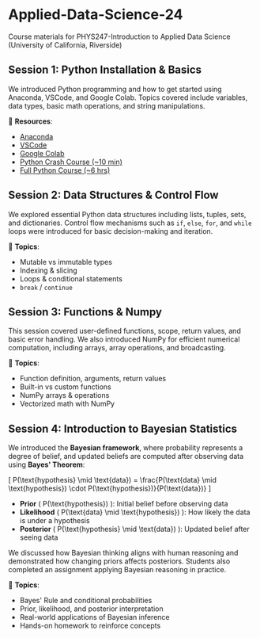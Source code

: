 # Applied-Data-Science-24
Course materials for PHYS247-Introduction to Applied Data Science (University of California, Riverside)

## Session 1: Python Installation & Basics
We introduced Python programming and how to get started using Anaconda, VSCode, and Google Colab. Topics covered include variables, data types, basic math operations, and string manipulations.

📌 **Resources**:
- [Anaconda](https://docs.anaconda.com/free/anaconda/index.html)
- [VSCode](https://code.visualstudio.com/)
- [Google Colab](https://colab.research.google.com/)
- [Python Crash Course (~10 min)](https://www.youtube.com/watch?v=fWjsdhR3z3c)
- [Full Python Course (~6 hrs)](https://www.youtube.com/watch?v=_uQrJ0TkZlc)

## Session 2: Data Structures & Control Flow
We explored essential Python data structures including lists, tuples, sets, and dictionaries. Control flow mechanisms such as `if`, `else`, `for`, and `while` loops were introduced for basic decision-making and iteration.

📌 **Topics**:
- Mutable vs immutable types
- Indexing & slicing
- Loops & conditional statements
- `break` / `continue`

## Session 3: Functions & Numpy
This session covered user-defined functions, scope, return values, and basic error handling. We also introduced NumPy for efficient numerical computation, including arrays, array operations, and broadcasting.

📌 **Topics**:
- Function definition, arguments, return values
- Built-in vs custom functions
- NumPy arrays & operations
- Vectorized math with NumPy

## Session 4: Introduction to Bayesian Statistics

We introduced the **Bayesian framework**, where probability represents a degree of belief, and updated beliefs are computed after observing data using **Bayes' Theorem**:

\[
P(\text{hypothesis} \mid \text{data}) = \frac{P(\text{data} \mid \text{hypothesis}) \cdot P(\text{hypothesis})}{P(\text{data})}
\]

- **Prior** \( P(\text{hypothesis}) \): Initial belief before observing data  
- **Likelihood** \( P(\text{data} \mid \text{hypothesis}) \): How likely the data is under a hypothesis  
- **Posterior** \( P(\text{hypothesis} \mid \text{data}) \): Updated belief after seeing data

We discussed how Bayesian thinking aligns with human reasoning and demonstrated how changing priors affects posteriors. Students also completed an assignment applying Bayesian reasoning in practice.

📌 **Topics**:
- Bayes' Rule and conditional probabilities
- Prior, likelihood, and posterior interpretation
- Real-world applications of Bayesian inference
- Hands-on homework to reinforce concepts